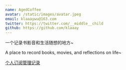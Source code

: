 ```yaml
---
name: AgedCoffee
avatar: /static/images/avatar.jpeg
email: klaaaywu@163.com
twitter: https://twitter.com/__middle__child
github: https://github.com/klaaay
---
```


一个记录书影音和生活随想的地方~

A place to record books, movies, and reflections on life~

[个人订阅管理记录](/blog/life/subscription)